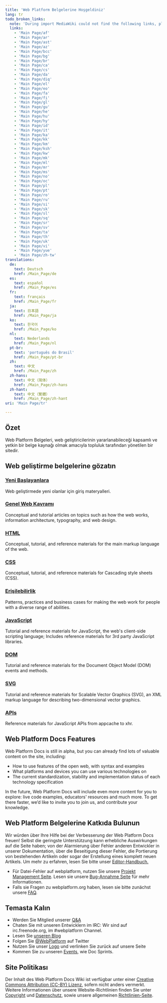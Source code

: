 ```yaml
---
title: 'Web Platform Belgelerine Hoşgeldiniz'
lang: tr
todo_broken_links:
  note: 'During import MediaWiki could not find the following links, please fix and adjust this list.'
  links:
    - 'Main Page/af'
    - 'Main Page/ar'
    - 'Main Page/ast'
    - 'Main Page/az'
    - 'Main Page/bcc'
    - 'Main Page/bg'
    - 'Main Page/br'
    - 'Main Page/ca'
    - 'Main Page/cs'
    - 'Main Page/da'
    - 'Main Page/diq'
    - 'Main Page/el'
    - 'Main Page/eo'
    - 'Main Page/fa'
    - 'Main Page/fi'
    - 'Main Page/gl'
    - 'Main Page/gu'
    - 'Main Page/he'
    - 'Main Page/hu'
    - 'Main Page/hy'
    - 'Main Page/id'
    - 'Main Page/it'
    - 'Main Page/ka'
    - 'Main Page/kk'
    - 'Main Page/km'
    - 'Main Page/ksh'
    - 'Main Page/kw'
    - 'Main Page/mk'
    - 'Main Page/ml'
    - 'Main Page/mr'
    - 'Main Page/ms'
    - 'Main Page/no'
    - 'Main Page/oc'
    - 'Main Page/pl'
    - 'Main Page/pt'
    - 'Main Page/ro'
    - 'Main Page/ru'
    - 'Main Page/si'
    - 'Main Page/sk'
    - 'Main Page/sl'
    - 'Main Page/sq'
    - 'Main Page/sr'
    - 'Main Page/sv'
    - 'Main Page/ta'
    - 'Main Page/th'
    - 'Main Page/uk'
    - 'Main Page/vi'
    - 'Main Page/yue'
    - 'Main Page/zh-tw'
translations:
  de:
    text: Deutsch
    href: /Main_Page/de
  es:
    text: español
    href: /Main_Page/es
  fr:
    text: français
    href: /Main_Page/fr
  ja:
    text: 日本語
    href: /Main_Page/ja
  ko:
    text: 한국어
    href: /Main_Page/ko
  nl:
    text: Nederlands
    href: /Main_Page/nl
  pt-br:
    text: 'português do Brasil'
    href: /Main_Page/pt-br
  zh:
    text: 中文
    href: /Main_Page/zh
  zh-hans:
    text: 中文（简体）‎
    href: /Main_Page/zh-hans
  zh-hant:
    text: 中文（繁體）‎
    href: /Main_Page/zh-hant
uri: 'Main Page/tr'

---
```

## Özet

Web Platform Belgeleri, web geliştiricilerinin yararlanabileceği kapsamlı ve yetkin bir belge kaynağı olmak amacıyla topluluk tarafından yönetilen bir sitedir.

## Web geliştirme belgelerine gözatın

### [Yeni Başlayanlara](/beginners)

Web geliştirmede yeni olanlar için giriş materyalleri.

### [Genel Web Kavramı](/concepts)

Conceptual and tutorial articles on topics such as how the web works, information architecture, typography, and web design.

### [HTML](/html)

Conceptual, tutorial, and reference materials for the main markup language of the web.

### [CSS](/css)

Conceptual, tutorial, and reference materials for Cascading style sheets (CSS).

### [Erişilebilirlik](/concepts/accessibility)

Patterns, practices and business cases for making the web work for people with a diverse range of abilities.

### [JavaScript](/javascript)

Tutorial and reference materials for JavaScript, the web's client-side scripting language; Includes reference materials for 3rd party JavaScript libraries.

### [DOM](/dom)

Tutorial and reference materials for the Document Object Model (DOM) events and methods.

### [SVG](/svg)

Tutorial and reference materials for Scalable Vector Graphics (SVG), an XML markup language for describing two-dimensional vector graphics.

### [APIs](/apis)

Reference materials for JavaScript APIs from appcache to xhr.

## Web Platform Docs Features

Web Platform Docs is still in alpha, but you can already find lots of valuable content on the site, including:

-   How to use features of the open web, with syntax and examples
-   What platforms and devices you can use various technologies on
-   The current standardization, stability and implementation status of each technology specification

In the future, Web Platform Docs will include even more content for you to explore: live code examples, educators' resources and much more. To get there faster, we’d like to invite you to join us, and contribute your knowledge.

## Web Platform Belgelerine Katkıda Bulunun

Wir würden über Ihre Hilfe bei der Verbesserung der Web Platform Docs freuen! Selbst die geringste Unterstützung kann erhebliche Auswirkungen auf die Seite haben; von der Alarmierung über Fehler anderen Entwickler in unserer Dokumentation, über die Beseitigung dieser Fehler, die Portierung von bestehenden Artikeln oder sogar der Erstellung eines komplett neuen Artikels. Um mehr zu erfahren, lesen Sie bitte unser [Editor-Handbuch.](/WPD:Editors_Guide)

-   Für Datei-Fehler auf webplatform, nutzen Sie unsere [Projekt Management Seite](http://project.webplatform.org). Lesen sie unsere [Bug-Annahme Seite](/WPD:Filing_Bugs) für mehr Informationen.
-   Falls sie Fragen zu webplatform.org haben, lesen sie bitte zunächst unsere [FAQ](/WPD:FAQ).

## Temasta Kalın

-   Werden Sie Mitglied unserer [Q&A](http://talk.webplatform.org/forums/)
-   Chaten Sie mit unseren Entwicklern im IRC: Wir sind auf irc.freenode.org, im \#webplatform Channel.
-   Lesen Sie [unseren Blog](http://blog.webplatform.org/)
-   Folgen Sie [@WebPlatform](https://twitter.com/webplatform) auf Twitter
-   Nutzen Sie unser [Logo](http://webplatform.org/logo) und verlinken Sie zurück auf unsere Seite
-   Kommen Sie zu unseren [Events](/WPD:Community/Community_Events), wie Doc Sprints.

## Site Politikası

Der Inhalt des Web Platform Docs Wiki ist verfügbar unter einer [Creative Commons Attribution (CC-BY) Lizenz](/Template:CC-by-3.0), sofern nicht anders vermerkt. Weitere Informationen über unsere Website-Richtlinien finden Sie unter [Copyright](/WPD:Copyright) und [Datenschutz](/WPD:Privacy), sowie unsere allgemeinen [Richtlinien-Seite](/WPD:Policy).
